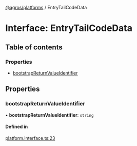 [@agros/platforms](../index.md) / EntryTailCodeData

# Interface: EntryTailCodeData

## Table of contents

### Properties

- [bootstrapReturnValueIdentifier](EntryTailCodeData.md#bootstrapreturnvalueidentifier)

## Properties

### <a id="bootstrapreturnvalueidentifier" name="bootstrapreturnvalueidentifier"></a> bootstrapReturnValueIdentifier

• **bootstrapReturnValueIdentifier**: `string`

#### Defined in

[platform.interface.ts:23](https://github.com/agrosjs/agros/blob/e4d2f36/packages/agros-platforms/src/platform.interface.ts#L23)
